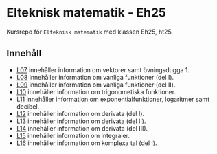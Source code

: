 # Elteknisk matematik - Eh25

Kursrepo för `Elteknisk matematik` med klassen Eh25, ht25.

## Innehåll
* [L07](./L07/README.md) innehåller information om vektorer samt övningsdugga 1.
* [L08](./L08/README.md) innehåller information om vanliga funktioner (del I).
* [L09](./L09/README.md) innehåller information om vanliga funktioner (del II).
* [L10](./L10/README.md) innehåller information om trigonometiska funktioner.
* [L11](./L11/README.md) innehåller information om exponentialfunktioner, logaritmer samt decibel.
* [L12](./L12/README.md) innehåller information om derivata (del I).
* [L13](./L13/README.md) innehåller information om derivata (del II).
* [L14](./L14/README.md) innehåller information om derivata (del III).
* [L15](./L15/README.md) innehåller information om integraler.
* [L16](./L16/README.md) innehåller information om komplexa tal (del I).
